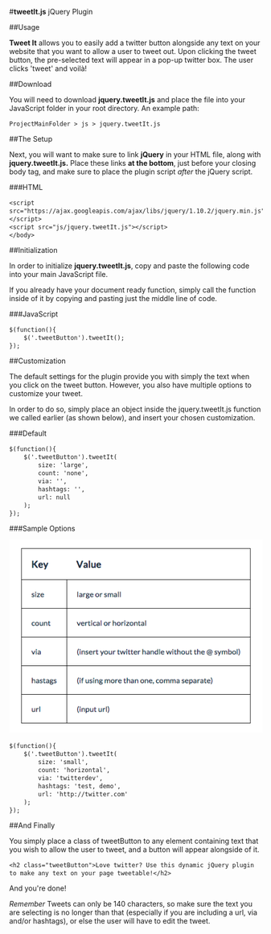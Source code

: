 #**tweetIt.js** jQuery Plugin


##Usage

**Tweet It** allows you to easily add a twitter button alongside any text on your website that you want to allow a user to tweet out. Upon clicking the tweet button, the pre-selected text will appear in a pop-up twitter box. The user clicks 'tweet' and voilà!

##Download

You will need to download **jquery.tweetIt.js** and place the file into your JavaScript folder in your root directory. An example path:

	ProjectMainFolder > js > jquery.tweetIt.js


##The Setup

Next, you will want to make sure to link **jQuery** in your HTML file, along with **jquery.tweetIt.js.** Place these links **at the bottom**, just before your closing body tag, and make sure to place the plugin script *after* the jQuery script.

###HTML

	<script src="https://ajax.googleapis.com/ajax/libs/jquery/1.10.2/jquery.min.js"&></script>
	<script src="js/jquery.tweetIt.js"></script>
	</body>


##Initialization

In order to initialize **jquery.tweetIt.js**, copy and paste the following code into your main JavaScript file.

If you already have your document ready function, simply call the function inside of it by copying and pasting just the middle line of code.

###JavaScript

	$(function(){
		$('.tweetButton').tweetIt();
	});

##Customization

The default settings for the plugin provide you with simply the text when you click on the tweet button. However, you also have multiple options to customize your tweet.

In order to do so, simply place an object inside the jquery.tweetIt.js function we called earlier (as shown below), and insert your chosen customization.

###Default
	
	$(function(){
		$('.tweetButton').tweetIt(
			size: 'large',
			count: 'none',
			via: '',
			hashtags: '',
			url: null
		);
	});

###Sample Options

![Table of options for plugin](assets/images/tableOfOptions.jpg)
		
	$(function(){
		$('.tweetButton').tweetIt(
			size: 'small',
			count: 'horizontal',
			via: 'twitterdev',
			hashtags: 'test, demo',
			url: 'http://twitter.com'
		);
	});

##And Finally

You simply place a class of tweetButton to any element containing text that you wish to allow the user to tweet, and a button will appear alongside of it.

	<h2 class="tweetButton">Love twitter? Use this dynamic jQuery plugin to make any text on your page tweetable!</h2>

And you're done!

*Remember* Tweets can only be 140 characters, so make sure the text you are selecting is no longer than that (especially if you are including a url, via and/or hashtags), or else the user will have to edit the tweet.